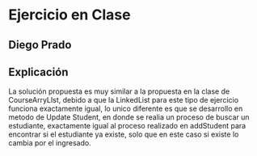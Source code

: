 # Ejercicio en Clase

## Diego Prado


## Explicación

La solución propuesta es muy similar a la propuesta en la clase de CourseArryLIst, debido a que la LinkedList para este tipo de ejercicio funciona exactamente igual, lo unico diferente es que se desarrollo en metodo de Update Student, en donde se realia un proceso de buscar un estudiante, exactamente igual al proceso realizado en addStudent para encontrar si el estudiante ya existe, solo que en este caso si existe lo cambia por el ingresado.
